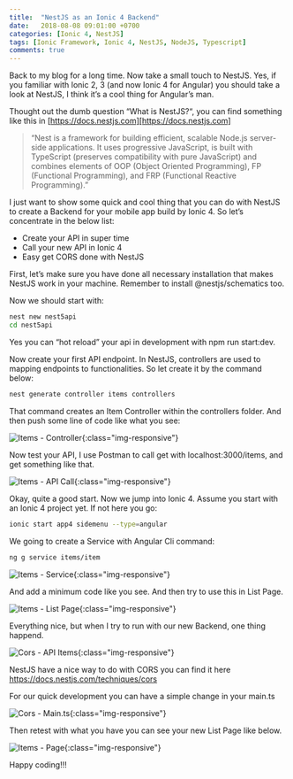 ```yaml
---
title:  "NestJS as an Ionic 4 Backend"
date:   2018-08-08 09:01:00 +0700
categories: [Ionic 4, NestJS]
tags: [Ionic Framework, Ionic 4, NestJS, NodeJS, Typescript]
comments: true
---
```


Back to my blog for a long time. Now take a small touch to NestJS. Yes, if you familiar with Ionic 2, 3 (and now Ionic 4 for Angular) you should take a look at NestJS, I think it’s a cool thing for Angular’s man.

Thought out the dumb question “What is NestJS?“, you can find something like this in [https://docs.nestjs.com][https://docs.nestjs.com]

>“Nest is a framework for building efficient, scalable Node.js server-side applications. It uses progressive JavaScript, is built with TypeScript (preserves compatibility with pure JavaScript) and combines elements of OOP (Object Oriented Programming), FP (Functional Programming), and FRP (Functional Reactive Programming).”

I just want to show some quick and cool thing that you can do with NestJS to create a Backend for your mobile app build by Ionic 4. So let’s concentrate in the below list:
- Create your API in super time
- Call your new API in Ionic 4
- Easy get CORS done with NestJS

First, let’s make sure you have done all necessary installation that makes NestJS work in your machine. Remember to install @nestjs/schematics too.

Now we should start with:

```bash
nest new nest5api
cd nest5api
```

Yes you can “hot reload” your api in development with npm run start:dev.

Now create your first API endpoint. In NestJS, controllers are used to mapping endpoints to functionalities. So let create it by the command below:

```bash
nest generate controller items controllers
```

That command creates an Item Controller within the controllers folder. And then push some line of code like what you see:

![Items - Controller](https://www.xmobe.com/wp-content/uploads/2018/08/carbon-1.png){:class="img-responsive"}

Now test your API, I use Postman to call get with localhost:3000/items, and get something like that.

![Items - API Call](https://i0.wp.com/www.xmobe.com/wp-content/uploads/2018/08/Screen-Shot-2018-08-07-at-10.33.45-AM.png?w=1960&ssl=1){:class="img-responsive"}

Okay, quite a good start. Now we jump into Ionic 4. Assume you start with an Ionic 4 project yet. If not here you go:

```bash
ionic start app4 sidemenu --type=angular
```

We going to create a Service with Angular Cli command:

```bash
ng g service items/item
```

![Items - Service](https://i1.wp.com/www.xmobe.com/wp-content/uploads/2018/08/carbon-1-1.png?w=1060&ssl=1){:class="img-responsive"} 

And add a minimum code like you see. And then try to use this in List Page.

![Items - List Page](https://i1.wp.com/www.xmobe.com/wp-content/uploads/2018/08/carbon-2.png?w=1480&ssl=1){:class="img-responsive"} 

Everything nice, but when I try to run with our new Backend, one thing happend.

![Cors - API Items](https://i2.wp.com/www.xmobe.com/wp-content/uploads/2018/08/Screen-Shot-2018-08-07-at-10.46.48-AM.png?w=1402&ssl=1){:class="img-responsive"} 

NestJS have a nice way to do with CORS you can find it here https://docs.nestjs.com/techniques/cors

For our quick development you can have a simple change in your main.ts

![Cors - Main.ts](https://i0.wp.com/www.xmobe.com/wp-content/uploads/2018/08/carbon-3.png?w=1328&ssl=1){:class="img-responsive"}  

Then retest with what you have you can see your new List Page like below.

![Items - Page](https://i2.wp.com/www.xmobe.com/wp-content/uploads/2018/08/Screen-Shot-2018-08-07-at-10.47.18-AM.png?w=598&ssl=1){:class="img-responsive"}  

Happy coding!!!

[https://docs.nestjs.com]: https://docs.nestjs.com